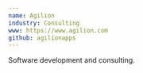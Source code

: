 ```yaml
---
name: Agilion
industry: Consulting
www: https://www.agilion.com
github: agilionapps
---
```

Software development and consulting.

